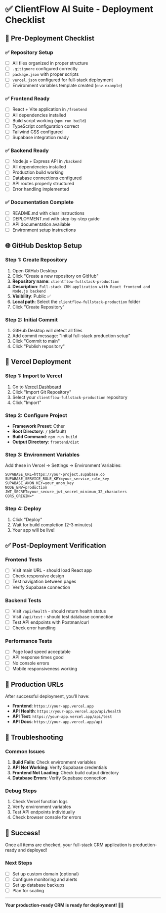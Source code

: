 # ✅ ClientFlow AI Suite - Deployment Checklist

## 🚀 Pre-Deployment Checklist

### ✅ Repository Setup
- [ ] All files organized in proper structure
- [ ] `.gitignore` configured correctly
- [ ] `package.json` with proper scripts
- [ ] `vercel.json` configured for full-stack deployment
- [ ] Environment variables template created (`env.example`)

### ✅ Frontend Ready
- [ ] React + Vite application in `/frontend`
- [ ] All dependencies installed
- [ ] Build script working (`npm run build`)
- [ ] TypeScript configuration correct
- [ ] Tailwind CSS configured
- [ ] Supabase integration ready

### ✅ Backend Ready
- [ ] Node.js + Express API in `/backend`
- [ ] All dependencies installed
- [ ] Production build working
- [ ] Database connections configured
- [ ] API routes properly structured
- [ ] Error handling implemented

### ✅ Documentation Complete
- [ ] README.md with clear instructions
- [ ] DEPLOYMENT.md with step-by-step guide
- [ ] API documentation available
- [ ] Environment setup instructions

## 🌐 GitHub Desktop Setup

### Step 1: Create Repository
1. Open GitHub Desktop
2. Click "Create a new repository on GitHub"
3. **Repository name**: `clientflow-fullstack-production`
4. **Description**: `Full-stack CRM application with React frontend and Node.js backend`
5. **Visibility**: Public ✅
6. **Local path**: Select the `clientflow-fullstack-production` folder
7. Click "Create Repository"

### Step 2: Initial Commit
1. GitHub Desktop will detect all files
2. Add commit message: "Initial full-stack production setup"
3. Click "Commit to main"
4. Click "Publish repository"

## 🚀 Vercel Deployment

### Step 1: Import to Vercel
1. Go to [Vercel Dashboard](https://vercel.com/new)
2. Click "Import Git Repository"
3. Select your `clientflow-fullstack-production` repository
4. Click "Import"

### Step 2: Configure Project
- **Framework Preset**: Other
- **Root Directory**: `/` (default)
- **Build Command**: `npm run build`
- **Output Directory**: `frontend/dist`

### Step 3: Environment Variables
Add these in Vercel → Settings → Environment Variables:

```env
SUPABASE_URL=https://your-project.supabase.co
SUPABASE_SERVICE_ROLE_KEY=your_service_role_key
SUPABASE_ANON_KEY=your_anon_key
NODE_ENV=production
JWT_SECRET=your_secure_jwt_secret_minimum_32_characters
CORS_ORIGIN=*
```

### Step 4: Deploy
1. Click "Deploy"
2. Wait for build completion (2-3 minutes)
3. Your app will be live!

## ✅ Post-Deployment Verification

### Frontend Tests
- [ ] Visit main URL - should load React app
- [ ] Check responsive design
- [ ] Test navigation between pages
- [ ] Verify Supabase connection

### Backend Tests
- [ ] Visit `/api/health` - should return health status
- [ ] Visit `/api/test` - should test database connection
- [ ] Test API endpoints with Postman/curl
- [ ] Check error handling

### Performance Tests
- [ ] Page load speed acceptable
- [ ] API response times good
- [ ] No console errors
- [ ] Mobile responsiveness working

## 🎯 Production URLs

After successful deployment, you'll have:

- **Frontend**: `https://your-app.vercel.app`
- **API Health**: `https://your-app.vercel.app/api/health`
- **API Test**: `https://your-app.vercel.app/api/test`
- **API Docs**: `https://your-app.vercel.app/api`

## 🔧 Troubleshooting

### Common Issues
1. **Build Fails**: Check environment variables
2. **API Not Working**: Verify Supabase credentials
3. **Frontend Not Loading**: Check build output directory
4. **Database Errors**: Verify Supabase connection

### Debug Steps
1. Check Vercel function logs
2. Verify environment variables
3. Test API endpoints individually
4. Check browser console for errors

## 🎉 Success!

Once all items are checked, your full-stack CRM application is production-ready and deployed!

### Next Steps
- [ ] Set up custom domain (optional)
- [ ] Configure monitoring and alerts
- [ ] Set up database backups
- [ ] Plan for scaling

---

**Your production-ready CRM is ready for deployment!** 🚀✨
